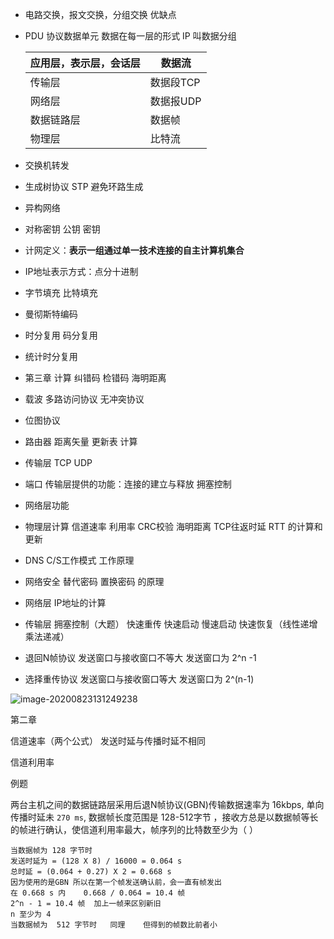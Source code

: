 *   电路交换，报文交换，分组交换  优缺点

*   PDU 协议数据单元   数据在每一层的形式  IP 叫数据分组

    | 应用层，表示层，会话层 | 数据流    |
    | ---------------------- | --------- |
    | 传输层                 | 数据段TCP |
    | 网络层                 | 数据报UDP |
    | 数据链路层             | 数据帧    |
    | 物理层                 | 比特流    |

*   交换机转发

*   生成树协议  STP  避免环路生成

*   异构网络

*   对称密钥    公钥   密钥

*   计网定义：**表示一组通过单一技术连接的自主计算机集合**

*   IP地址表示方式：点分十进制

*   字节填充  比特填充

*   曼彻斯特编码

*   时分复用    码分复用

*   统计时分复用

*   第三章  计算    纠错码   检错码  海明距离

*   载波   多路访问协议   无冲突协议  

*   位图协议

*   路由器   距离矢量  更新表   计算

*   传输层   TCP UDP

*   端口   传输层提供的功能：连接的建立与释放   拥塞控制   

*   网络层功能

*   物理层计算   信道速率  利用率    CRC校验  海明距离     TCP往返时延  RTT 的计算和更新

*   DNS  C/S工作模式    工作原理

*   网络安全    替代密码    置换密码   的原理

*   网络层   IP地址的计算

*   传输层  拥塞控制（大题）  快速重传    快速启动   慢速启动   快速恢复（线性递增  乘法递减）

*   退回N帧协议    发送窗口与接收窗口不等大    发送窗口为 2^n -1

*   选择重传协议    发送窗口与接收窗口等大    发送窗口为 2^(n-1)

![image-20200823131249238](F:/Typora_img/image-20200823131249238.png)

第二章

信道速率（两个公式）  发送时延与传播时延不相同

信道利用率  





例题

两台主机之间的数据链路层采用后退N帧协议(GBN)传输数据速率为 16kbps, 单向传播时延未 `270 ms`, 数据帧长度范围是  128-512字节 ，接收方总是以数据帧等长的帧进行确认，使信道利用率最大，帧序列的比特数至少为（      ）

```
当数据帧为 128 字节时
发送时延为 = (128 X 8) / 16000 = 0.064 s
总时延 = (0.064 + 0.27) X 2 = 0.668 s
因为使用的是GBN 所以在第一个帧发送确认前，会一直有帧发出
在 0.668 s 内    0.668 / 0.064 = 10.4 帧
2^n - 1 = 10.4 帧  加上一帧来区别新旧
n 至少为 4
当数据帧为  512 字节时   同理    但得到的帧数比前者小
```

